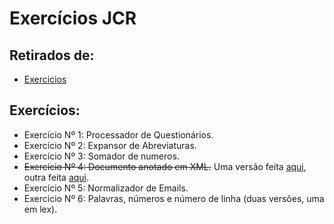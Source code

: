 # Exercícios JCR

## Retirados de:
- [Exercicios](https://www4.di.uminho.pt/~jcr/AULAS/didac/RepFichas/site/fichas/pl2015-f2.html)

## Exercícios:
- Exercício Nº 1: Processador de Questionários.
- Exercício Nº 2: Expansor de Abreviaturas.
- Exercício Nº 3: Somador de numeros.
- ~~Exercício Nº 4: Documento anotado em XML.~~ Uma versão feita [aqui](https://github.com/mishlawi/PL/tree/main/fichas/ficha5), outra feita [aqui](https://github.com/mishlawi/PL/tree/main/fichas/ficha7).
- Exercício Nº 5: Normalizador de Emails.
- Exercicio Nº 6: Palavras, números e número de linha (duas versões, uma em lex).

